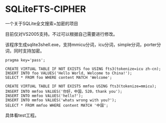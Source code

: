# SQLiteFTS-CIPHER
一个关于SQLite全文搜索+加密的项目

目前仅对VS2005支持。不过可以根据自己需要进行修改。

该程序生成sqlite3shell.exe，支持mmicu分词，icu分词，simple分词，porter分词，同时支持加密。

```
pragma key='pass';

CREATE VIRTUAL TABLE IF NOT EXISTS foo USING fts3(tokenize=icu zh-cn);
INSERT INTO foo VALUES('Hello World, Welcome to China!');
SELECT * FROM foo WHERE content MATCH 'Welcome';

CREATE VIRTUAL TABLE IF NOT EXISTS mmfoo USING fts3(tokenize=mmicu);
INSERT INTO mmfoo VALUES('你好，中国，520，thank you');
INSERT INTO mmfoo VALUES('hello?');
INSERT INTO mmfoo VALUES('whats wrong with you?');
SELECT * FROM mmfoo WHERE content MATCH '中国';
```

具体看test工程。
